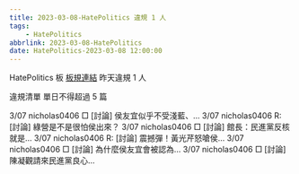 ```yaml
---
title: 2023-03-08-HatePolitics 違規 1 人
tags:
    - HatePolitics
abbrlink: 2023-03-08-HatePolitics
date: HatePolitics-2023-03-08 12:00:00
---
```

HatePolitics 板 [板規連結](https://www.ptt.cc/bbs/HatePolitics/M.1617115262.A.D60.html)
昨天違規 1 人
<!-- more -->

違規清單
單日不得超過 5 篇

3/07 nicholas0406 □ [討論] 侯友宜似乎不受淺藍、…
3/07 nicholas0406 R: [討論] 綠營是不是很怕侯出來？
3/07 nicholas0406 □ [討論] 館長：民進黨反核 就是…
3/07 nicholas0406 R: [討論] 震撼彈！黃光芹怒嗆侯…
3/07 nicholas0406 □ [討論] 為什麼侯友宜會被認為…
3/07 nicholas0406 □ [討論] 陳凝觀請來民進黨良心…